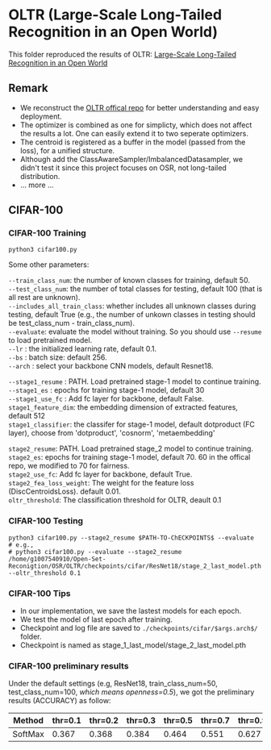 # OLTR (Large-Scale Long-Tailed Recognition in an Open World)

This folder reproduced the results of OLTR: [Large-Scale Long-Tailed Recognition in an Open World](https://arxiv.org/pdf/1904.05160.pdf)

## Remark
- We reconstruct the [OLTR offical repo](https://github.com/zhmiao/OpenLongTailRecognition-OLTR) for better understanding and easy deployment.
- The optimizer is combined as one for simplicty, which does not affect the results a lot. One can easily extend it to two seperate optimizers.
- The centroid is registered as a buffer in the model (passed from the loss), for a unified structure.
- Although add the ClassAwareSampler/ImbalancedDatasampler, we didn't test it since this project focuses on OSR, not long-tailed distribution.
- ... more ...

## CIFAR-100
### CIFAR-100 Training  
``` shell
python3 cifar100.py
```
Some other parameters:

`--train_class_num`: the number of known classes for training, default 50.<br>
`--test_class_num`: the number of total classes for testing, default 100 (that is all rest are unknown).<br>
`--includes_all_train_class`: whether includes all unknown classes during testing, default True (e.g., the number of unkown classes in testing should be test_class_num - train_class_num).<br>
`--evaluate`: evaluate the model without training. So you should use `--resume` to load pretrained model.<br>
`--lr` : the initialized learning rate, default 0.1. <br>
`--bs` : batch size: default 256. <br>
`--arch` : select your backbone CNN models, default Resnet18. <br>

`--stage1_resume` : PATH. Load pretrained stage-1 model to continue training. <br>
`--stage1_es` : epochs for training stage-1 model, default 30 <br>
`--stage1_use_fc` : Add fc layer for backbone, default False. <br>
`stage1_feature_dim`: the embedding dimension of extracted features, default 512 <br>
`stage1_classifier`: the classifer for stage-1 model, default dotproduct (FC layer), choose from 'dotproduct', 'cosnorm', 'metaembedding'<br>

`stage2_resume`: PATH. Load pretrained stage_2 model to continue training. <br>
`stage2_es`:  epochs for training stage-1 model, default 70. 60 in the offical repo, we modified to 70 for fairness. <br>
`stage2_use_fc`: Add fc layer for backbone, default True. <br>
`stage2_fea_loss_weight`: The weight for the feature loss (DiscCentroidsLoss). default 0.01. <br>
`oltr_threshold`: The classification threshold for OLTR, deault 0.1 <br>




### CIFAR-100 Testing
``` shell
python3 cifar100.py --stage2_resume $PATH-TO-ChECKPOINTS$ --evaluate
# e.g.,
# python3 cifar100.py --evaluate --stage2_resume /home/g1007540910/Open-Set-Reconigtion/OSR/OLTR/checkpoints/cifar/ResNet18/stage_2_last_model.pth --oltr_threshold 0.1
```

### CIFAR-100 Tips
- In our implementation, we save the lastest models for each epoch.
- We test the model of last epoch after training.
- Checkpoint and log file are saved to `./checkpoints/cifar/$args.arch$/` folder.
- Checkpoint is named as stage_1_last_model/stage_2_last_model.pth

### CIFAR-100 preliminary results
Under the default settings (e.g, ResNet18, train_class_num=50, test_class_num=100, *which means openness=0.5*), we got the preliminary results (ACCURACY) as follow:


|          Method         | thr=0.1 | thr=0.2 | thr=0.3 | thr=0.5 | thr=0.7 | thr=0.9 |
|:-----------------------:|---------|---------|---------|---------|---------|---------|
|         SoftMax         | 0.367   | 0.368   | 0.384   | 0.464   | 0.551   |  0.627  |



